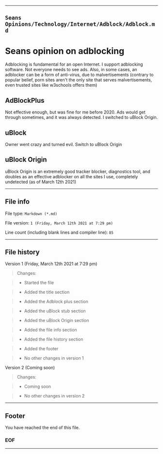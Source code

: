 
***

## `Seans Opinions/Technology/Internet/Adblock/Adblock.md`

# Seans opinion on adblocking

Adblocking is fundamental for an open Internet. I support adblocking software. Not everyone needs to see ads. Also, in some cases, an adblocker can be a form of anti-virus, due to malvertisements (contrary to popular belief, porn sites aren't the only site that serves malvertisements, even trusted sites like w3schools offers them)

## AdBlockPlus

Not effective enough, but was fine for me before 2020. Ads would get through sometimes, and it was always detected. I switched to uBlock Origin.

## uBlock

Owner went crazy and turned evil. Switch to uBlock Origin

## uBlock Origin

uBlock Origin is an extremely good tracker blocker, diagnostics tool, and doubles as an effective adblocker on all the sites I use, completely undetected (as of March 12th 2021)

***

## File info

File type: `Markdown (*.md)`

File version: `1 (Friday, March 12th 2021 at 7:29 pm)`

Line count (including blank lines and compiler line): `85`

***

## File history

Version 1 (Friday, March 12th 2021 at 7:29 pm)

> Changes:

> * Started the file

> * Added the title section

> * Added the Adblock plus section

> * Added the uBlock stub section

> * Added the uBlock Origin section

> * Added the file info section

> * Added the file history section

> * Added the footer

> * No other changes in version 1

Version 2 (Coming soon)

> Changes:

> * Coming soon

> * No other changes in version 2

<!-- Notes

AdBlock 

AdBlockPlus
uBlockOrigin
As an extra layer of security

!-->

***

## Footer

You have reached the end of this file.

### EOF

***
